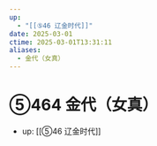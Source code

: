 ```yaml
---
up:
  - "[[⑤46 辽金时代]]"
date: 2025-03-01
ctime: 2025-03-01T13:31:11
aliases:
  - 金代（女真）
---
```


# ⑤464 金代（女真）

- up: [[⑤46 辽金时代]]
